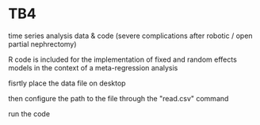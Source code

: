 # TB4
time series analysis data &amp; code (severe complications after robotic / open partial nephrectomy)

R code is included for the implementation of fixed and random effects models in the context of a meta-regression analysis

fisrtly place the data file on desktop

then configure the path to the file through the "read.csv" command

run the code
